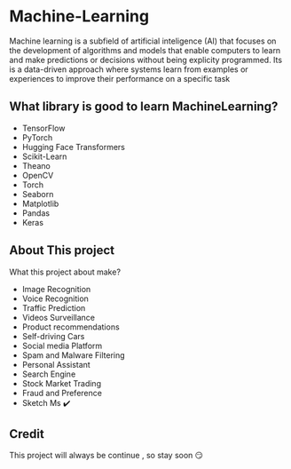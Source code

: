 # Machine-Learning
Machine learning is a subfield of artificial inteligence (AI) that focuses on the development of algorithms and models that enable computers to learn and make predictions or decisions without being explicity programmed. Its is a data-driven approach where systems learn from examples or experiences to improve their performance on a specific task

## What library is good to learn MachineLearning?
- TensorFlow
- PyTorch
- Hugging Face Transformers
- Scikit-Learn
- Theano
- OpenCV
- Torch
- Seaborn
- Matplotlib
- Pandas
- Keras

## About This project
What this project about make?
- Image Recognition
- Voice Recognition
- Traffic Prediction
- Videos Surveillance
- Product recommendations
- Self-driving Cars
- Social media Platform
- Spam and Malware Filtering
- Personal Assistant
- Search Engine
- Stock Market Trading
- Fraud and Preference
- Sketch Ms ✔️
## Credit
This project will always be continue , so stay soon 😏

